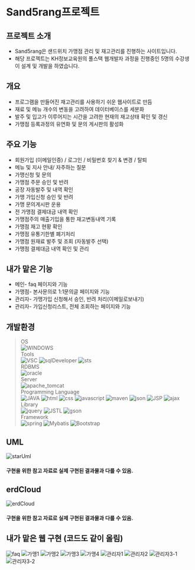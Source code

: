 # Sand5rang프로젝트

## 프로젝트 소개
- Sand5rang은 샌드위치 가맹점 관리 및 재고관리를 진행하는 사이트입니다.
- 해당 프로젝트는 KH정보교육원의 풀스택 웹개발자 과정을 진행중인 5명의 수강생이 설계 및 개발을 하였습니다.

## 개요
- 프로그램을 만들어진 재고관리를 사용하기 쉬운 웹사이트로 만듬
- 재료 및 메뉴 개수의 변동을 고려하여 데이터베이스를 세분화
- 발주 및 입고가 이루어지는 시간을 고려한 현재의 재고상태 확인 및 갱신
- 가맹점 등록과정의 유연화 및 문의 게시판의 활성화

## 주요 기능
- 회원가입 (이메일인증) / 로그인 / 비밀번호 찾기 & 변경 / 탈퇴
- 메뉴 및 지사 안내/ 자주하는 질문
- 가맹신청 및 문의
- 가맹점 주문 승인 및 반려
- 공장 자동발주 및 내역 확인
- 가맹 가입신청 승인 및 반려
- 가맹 문의게시판 운용
- 전 가맹점 결제대금 내역 확인
- 가맹점주의 매출기입을 통한 재고변동내역 기록
- 가맹점 재고 현황 확인
- 가맹점 유통기한별 폐기처리
- 가맹점 원재료 발주 및 조회 (자동발주 선택)
- 가맹점 결제대금 내역 확인 및 관리

## 내가 맡은 기능
- 메인- faq 페이지와 기능
- 가맹점- 본사문의로 1:1문의글 페이지와 기능
- 관리자- 가맹가입 신청해서 승인, 반려 처리(이메일로보내기)
- 관리자- 가입신청리스트, 전체 조회하는 페이지와 기능

## 개발환경
> OS  
![WINDOWS](https://img.shields.io/badge/WINDOWS10-0078D6?style=for-the-badge&logo=windows&logoColor=white)  
> Tools  
![VSC](https://img.shields.io/badge/VSC-007ACC?style=for-the-badge&logo=visualstudiocode&logoColor=white)
![sqlDeveloper](https://img.shields.io/badge/sqlDeveloper-788B95?style=for-the-badge&logo=sqlDeveloper&logoColor=white)
![sts](https://img.shields.io/badge/sts-6DB33F?style=for-the-badge&logo=spring&logoColor=white)   
> RDBMS  
![oracle](https://img.shields.io/badge/oracle-F80000?style=for-the-badge&logo=oracle&logoColor=white)  
> Server  
![apache_tomcat](https://img.shields.io/badge/apache_tomcat-F8DC75?style=for-the-badge&logo=apachetomcat&logoColor=black)  
> Programming Language  
![JAVA](https://img.shields.io/badge/JAVA-007396?style=for-the-badge&logo=java&logoColor=white)
![html](https://img.shields.io/badge/html-E34F26?style=for-the-badge&logo=html5&logoColor=white)
![css](https://img.shields.io/badge/css-1572B6?style=for-the-badge&logo=css3&logoColor=white)
![javascript](https://img.shields.io/badge/javascript-F7DF1E?style=for-the-badge&logo=javascript&logoColor=black)
![maven](https://img.shields.io/badge/maven-C71A36?style=for-the-badge&logo=apachemaven&logoColor=white)
![json](https://img.shields.io/badge/json-000000?style=for-the-badge&logo=json&logoColor=white)
![JSP](https://img.shields.io/badge/JSP-000000?style=for-the-badge&logo=JSP&logoColor=white)
![ajax](https://img.shields.io/badge/ajax-000000?style=for-the-badge&logo=ajax&logoColor=white)  
> Library  
![jquery](https://img.shields.io/badge/jquery-0769AD?style=for-the-badge&logo=jquery&logoColor=white)
![JSTL](https://img.shields.io/badge/jstl-000000?style=for-the-badge&logo=jstl&logoColor=white)
![gson](https://img.shields.io/badge/gson-000000?style=for-the-badge&logo=gson&logoColor=white)  
> Framework  
![spring](https://img.shields.io/badge/spring-6DB33F?style=for-the-badge&logo=spring&logoColor=white)
![Mybatis](https://img.shields.io/badge/mybatis-000000?style=for-the-badge&logo=mybatis&logoColor=white)
![Bootstrap](https://img.shields.io/badge/Bootstrap-7952B3?style=for-the-badge&logo=Bootstrap&logoColor=white)  

## UML
![starUml](https://github.com/hyunsik96/Sand5rang/blob/main/Sand5rang/src/main/webapp/resources/images/uml.png)
#### 구현을 위한 참고 자료로 실제 구현된 결과물과 다를 수 있음.

## erdCloud
![erdCloud](https://github.com/hyunsik96/Sand5rang/blob/main/Sand5rang/src/main/webapp/resources/images/erd.png)
#### 구현을 위한 참고 자료로 실제 구현된 결과물과 다를 수 있음.


## 내가 맡은 웹 구현 (코드도 같이 올림)
![faq](https://user-images.githubusercontent.com/97028831/183025222-74a022fb-27cb-4b02-a549-5fc40d4bedcf.png)
![가맹1](https://user-images.githubusercontent.com/97028831/183025470-c89521f1-3780-4d5f-8773-323741468088.png)
![가맹2](https://user-images.githubusercontent.com/97028831/183025485-64de0c96-76f5-4cbf-a1ad-d77e2841d588.png)
![가맹3](https://user-images.githubusercontent.com/97028831/183025496-41d3a900-c6b7-4e9a-8c1a-97065582de36.png)
![가맹4](https://user-images.githubusercontent.com/97028831/183025507-1c6282e5-3097-4cbf-b5b5-00d4db8fe7da.png)
![관리자1](https://user-images.githubusercontent.com/97028831/183025520-601eb377-8d43-43a6-8016-4b6e50b7f3e5.png)
![관리자2](https://user-images.githubusercontent.com/97028831/183025533-27dbaecf-b553-4ee8-8e48-116655b4ea82.png)
![관리자3-1](https://user-images.githubusercontent.com/97028831/183025592-818316a4-3454-4a32-a384-5acd5fdaef1c.png)
![관리자3-2](https://user-images.githubusercontent.com/97028831/183025608-fa318806-48f7-4460-a064-b5c241c00a47.png)


